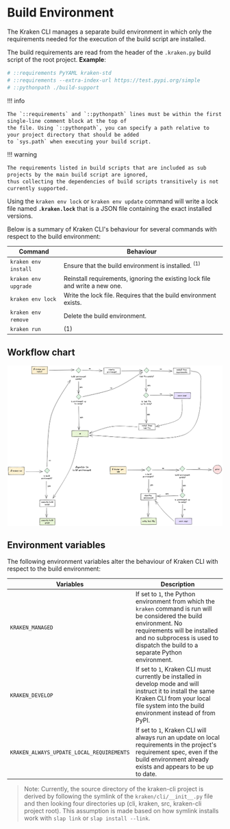 # Build Environment

The Kraken CLI manages a separate build environment in which only the requirements needed for the execution of the
build script are installed.

The build requirements are read from the header of the `.kraken.py` build script of the root project. __Example__:

```py
# ::requirements PyYAML kraken-std
# ::requirements --extra-index-url https://test.pypi.org/simple
# ::pythonpath ./build-support
```

!!! info

    The `::requirements` and `::pythonpath` lines must be within the first single-line comment block at the top of
    the file. Using `::pythonpath`, you can specify a path relative to your project directory that should be added
    to `sys.path` when executing your build script.

!!! warning

    The requirements listed in build scripts that are included as sub projects by the main build script are ignored,
    thus collecting the dependencies of build scripts transitively is not currently supported.

Using the `kraken env lock` or `kraken env update` command will write a lock file named **`.kraken.lock`** that is a
JSON file containing the exact installed versions.

Below is a summary of Kraken CLI's behaviour for several commands with respect to the build environment:

| Command | Behaviour |
| ------- | --------- |
| `kraken env install` | Ensure that the build environment is installed. <sup>(1)</sup> |
| `kraken env upgrade` | Reinstall requirements, ignoring the existing lock file and write a new one. |
| `kraken env lock` | Write the lock file. Requires that the build environment exists. |
| `kraken env remove` | Delete the build environment. |
| `kraken run` | (1) |

## Workflow chart

![](./img/kraken.excalidraw.png)

## Environment variables

The following environment variables alter the behaviour of Kraken CLI with respect to the build environment:

| Variables | Description |
| --------- | ----------- |
| `KRAKEN_MANAGED` | If set to `1`, the Python environment from which the `kraken` command is run will be considered the build environment. No requirements will be installed and no subprocess is used to dispatch the build to a separate Python environment. |
| `KRAKEN_DEVELOP` | If set to `1`, Kraken CLI must currently be installed in develop mode and will instruct it to install the same Kraken CLI from your local file system into the build environment instead of from PyPI. |
| `KRAKEN_ALWAYS_UPDATE_LOCAL_REQUIREMENTS` | If set to `1`, Kraken CLI will always run an update on local requirements in the project's requirement spec, even if the build environment already exists and appears to be up to date. |

> Note: Currently, the source directory of the kraken-cli project is derived by following the symlink of the
> `kraken/cli/__init__.py` file and then looking four directories up (cli, kraken, src, kraken-cli project root).
> This assumption is made based on how symlink installs work with `slap link` or `slap install --link`.
